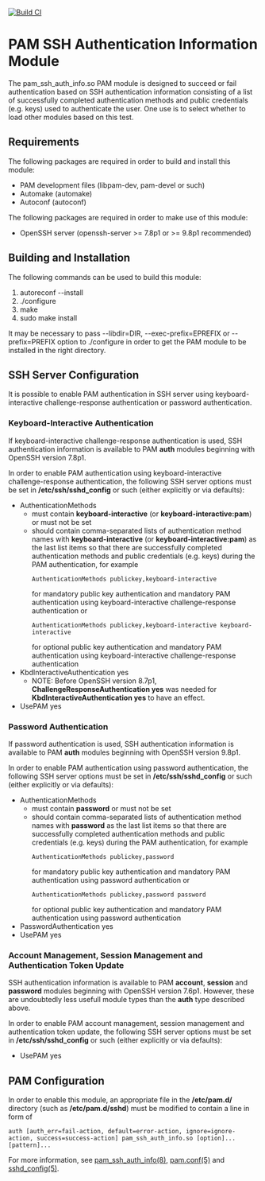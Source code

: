 [![Build CI](https://github.com/eehakkin/pam-ssh-auth-info/actions/workflows/build.yml/badge.svg)](https://github.com/eehakkin/pam-ssh-auth-info/actions/workflows/build.yml)

# PAM SSH Authentication Information Module

The pam_ssh_auth_info.so PAM module is designed to succeed or fail
authentication based on SSH authentication information consisting of
a list of successfully completed authentication methods and public
credentials (e.g. keys) used to authenticate the user.
One use is to select whether to load other modules based on this test.

## Requirements

The following packages are required in order to build and install this
module:

* PAM development files (libpam-dev, pam-devel or such)
* Automake (automake)
* Autoconf (autoconf)

The following packages are required in order to make use of this module:

* OpenSSH server (openssh-server >= 7.8p1 or >= 9.8p1 recommended)

## Building and Installation

The following commands can be used to build this module:

1. autoreconf --install
2. ./configure
3. make
4. sudo make install

It may be necessary to pass
--libdir=DIR,
--exec-prefix=EPREFIX or
--prefix=PREFIX
option to ./configure in order to get the PAM module to be installed in
the right directory.

## SSH Server Configuration

It is possible to enable PAM authentication in SSH server using
keyboard-interactive challenge-response authentication or
password authentication.

### Keyboard-Interactive Authentication

If keyboard-interactive challenge-response authentication is used, SSH
authentication information is available to PAM **auth** modules
beginning with OpenSSH version 7.8p1.

In order to enable PAM authentication using keyboard-interactive
challenge-response authentication, the following SSH server options must
be set in **/etc/ssh/sshd_config** or such (either explicitly or via
defaults):

* AuthenticationMethods
  - must contain **keyboard-interactive** (or
    **keyboard-interactive:pam**) or must not be set
  - should contain comma-separated lists of authentication method names
    with **keyboard-interactive** (or **keyboard-interactive:pam**) as
    the last list items so that there are successfully completed
    authentication methods and public credentials (e.g. keys) during
    the PAM authentication, for example
    ```
    AuthenticationMethods publickey,keyboard-interactive
    ```
    for mandatory public key authentication and mandatory PAM
    authentication using keyboard-interactive challenge-response
    authentication or
    ```
    AuthenticationMethods publickey,keyboard-interactive keyboard-interactive
    ```
    for optional public key authentication and mandatory PAM
    authentication using keyboard-interactive challenge-response
    authentication
* KbdInteractiveAuthentication yes
  - NOTE: Before OpenSSH version 8.7p1,
    **ChallengeResponseAuthentication yes** was needed for
    **KbdInteractiveAuthentication yes** to have an effect.
* UsePAM yes

### Password Authentication

If password authentication is used, SSH authentication information is
available to PAM **auth** modules beginning with OpenSSH version 9.8p1.

In order to enable PAM authentication using password authentication,
the following SSH server options must be set in **/etc/ssh/sshd_config**
or such (either explicitly or via defaults):

* AuthenticationMethods
  - must contain **password** or must not be set
  - should contain comma-separated lists of authentication method names
    with **password** as the last list items so that there are
    successfully completed authentication methods and public credentials
    (e.g. keys) during the PAM authentication, for example
    ```
    AuthenticationMethods publickey,password
    ```
    for mandatory public key authentication and mandatory PAM
    authentication using password authentication or
    ```
    AuthenticationMethods publickey,password password
    ```
    for optional public key authentication and mandatory PAM
    authentication using password authentication
* PasswordAuthentication yes
* UsePAM yes

### Account Management, Session Management and Authentication Token Update

SSH authentication information is available to PAM **account**,
**session** and **password** modules beginning with OpenSSH version
7.6p1. However, these are undoubtedly less usefull module types than
the **auth** type described above.

In order to enable PAM account management, session management and
authentication token update, the following SSH server options must be
set in **/etc/ssh/sshd_config** or such (either explicitly or via
defaults):

* UsePAM yes

## PAM Configuration

In order to enable this module, an appropriate file in
the **/etc/pam.d/** directory (such as **/etc/pam.d/sshd**) must be
modified to contain a line in form of

    auth [auth_err=fail-action, default=error-action, ignore=ignore-action, success=success-action] pam_ssh_auth_info.so [option]... [pattern]...

For more information,
see
[pam_ssh_auth_info(8)](https://github.Eero.Häkkinen.fi/pam-ssh-auth-info/),
[pam.conf(5)](https://manpages.debian.org/pam.conf.5) and
[sshd_config(5)](https://manpages.debian.org/sshd_config.5).

